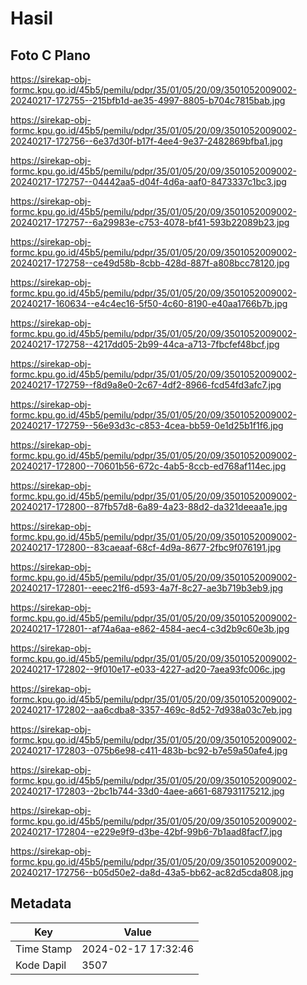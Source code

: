 # Hasil

## Foto C Plano

https://sirekap-obj-formc.kpu.go.id/45b5/pemilu/pdpr/35/01/05/20/09/3501052009002-20240217-172755--215bfb1d-ae35-4997-8805-b704c7815bab.jpg

https://sirekap-obj-formc.kpu.go.id/45b5/pemilu/pdpr/35/01/05/20/09/3501052009002-20240217-172756--6e37d30f-b17f-4ee4-9e37-2482869bfba1.jpg

https://sirekap-obj-formc.kpu.go.id/45b5/pemilu/pdpr/35/01/05/20/09/3501052009002-20240217-172757--04442aa5-d04f-4d6a-aaf0-8473337c1bc3.jpg

https://sirekap-obj-formc.kpu.go.id/45b5/pemilu/pdpr/35/01/05/20/09/3501052009002-20240217-172757--6a29983e-c753-4078-bf41-593b22089b23.jpg

https://sirekap-obj-formc.kpu.go.id/45b5/pemilu/pdpr/35/01/05/20/09/3501052009002-20240217-172758--ce49d58b-8cbb-428d-887f-a808bcc78120.jpg

https://sirekap-obj-formc.kpu.go.id/45b5/pemilu/pdpr/35/01/05/20/09/3501052009002-20240217-160634--e4c4ec16-5f50-4c60-8190-e40aa1766b7b.jpg

https://sirekap-obj-formc.kpu.go.id/45b5/pemilu/pdpr/35/01/05/20/09/3501052009002-20240217-172758--4217dd05-2b99-44ca-a713-7fbcfef48bcf.jpg

https://sirekap-obj-formc.kpu.go.id/45b5/pemilu/pdpr/35/01/05/20/09/3501052009002-20240217-172759--f8d9a8e0-2c67-4df2-8966-fcd54fd3afc7.jpg

https://sirekap-obj-formc.kpu.go.id/45b5/pemilu/pdpr/35/01/05/20/09/3501052009002-20240217-172759--56e93d3c-c853-4cea-bb59-0e1d25b1f1f6.jpg

https://sirekap-obj-formc.kpu.go.id/45b5/pemilu/pdpr/35/01/05/20/09/3501052009002-20240217-172800--70601b56-672c-4ab5-8ccb-ed768af114ec.jpg

https://sirekap-obj-formc.kpu.go.id/45b5/pemilu/pdpr/35/01/05/20/09/3501052009002-20240217-172800--87fb57d8-6a89-4a23-88d2-da321deeaa1e.jpg

https://sirekap-obj-formc.kpu.go.id/45b5/pemilu/pdpr/35/01/05/20/09/3501052009002-20240217-172800--83caeaaf-68cf-4d9a-8677-2fbc9f076191.jpg

https://sirekap-obj-formc.kpu.go.id/45b5/pemilu/pdpr/35/01/05/20/09/3501052009002-20240217-172801--eeec21f6-d593-4a7f-8c27-ae3b719b3eb9.jpg

https://sirekap-obj-formc.kpu.go.id/45b5/pemilu/pdpr/35/01/05/20/09/3501052009002-20240217-172801--af74a6aa-e862-4584-aec4-c3d2b9c60e3b.jpg

https://sirekap-obj-formc.kpu.go.id/45b5/pemilu/pdpr/35/01/05/20/09/3501052009002-20240217-172802--9f010e17-e033-4227-ad20-7aea93fc006c.jpg

https://sirekap-obj-formc.kpu.go.id/45b5/pemilu/pdpr/35/01/05/20/09/3501052009002-20240217-172802--aa6cdba8-3357-469c-8d52-7d938a03c7eb.jpg

https://sirekap-obj-formc.kpu.go.id/45b5/pemilu/pdpr/35/01/05/20/09/3501052009002-20240217-172803--075b6e98-c411-483b-bc92-b7e59a50afe4.jpg

https://sirekap-obj-formc.kpu.go.id/45b5/pemilu/pdpr/35/01/05/20/09/3501052009002-20240217-172803--2bc1b744-33d0-4aee-a661-687931175212.jpg

https://sirekap-obj-formc.kpu.go.id/45b5/pemilu/pdpr/35/01/05/20/09/3501052009002-20240217-172804--e229e9f9-d3be-42bf-99b6-7b1aad8facf7.jpg

https://sirekap-obj-formc.kpu.go.id/45b5/pemilu/pdpr/35/01/05/20/09/3501052009002-20240217-172756--b05d50e2-da8d-43a5-bb62-ac82d5cda808.jpg


## Metadata

| Key        | Value               |
| ---------- | ------------------- |
| Time Stamp | 2024-02-17 17:32:46 |
| Kode Dapil | 3507                |




